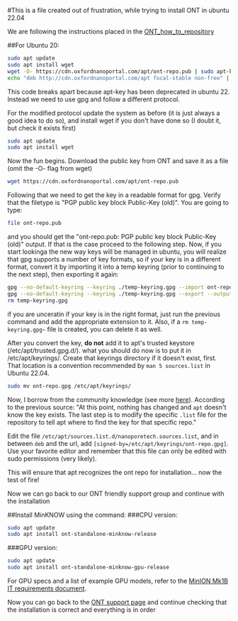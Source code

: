 #This is a file created out of frustration, while trying to install ONT in ubuntu 22.04

We are following the instructions placed in the [ONT_how_to_repository](https://community.nanoporetech.com/docs/prepare/library_prep_protocols/experiment-companion-minknow/v/mke_1013_v1_revcy_11apr2016/installing-minknow-on-linu)

##For Ubuntu 20:

```bash
sudo apt update
sudo apt install wget
wget -O- https://cdn.oxfordnanoportal.com/apt/ont-repo.pub | sudo apt-key add -
echo "deb http://cdn.oxfordnanoportal.com/apt focal-stable non-free" | sudo tee /etc/apt/sources.list.d/nanoporetech.sources.list
```

This code breaks apart because apt-key has been deprecated in ubuntu 22. Instead we need to use gpg and follow a different protocol.

For the modified protocol update the system as before (it is just always a good idea to do so), and install wget if you don't have done so (I doubt it, but check it exists first)

```bash
sudo apt update
sudo apt install wget
```

Now the fun begins. Download the public key from ONT and save it as a file (omit the -O- flag from wget)

```bash
wget https://cdn.oxfordnanoportal.com/apt/ont-repo.pub
```

Following that we need to get the key in a readable format for gpg. Verify that the filetype is "PGP public key block Public-Key (old)". You are going to type:

```bash
file ont-repo.pub
```

and you should get the "ont-repo.pub: PGP public key block Public-Key (old)" output. If that is the case proceed to the following step. 
Now, if you start lookinga the new way keys will be managed in ubuntu, you will realize that gpg supports a number of key formats, so if your key is in a different format, convert it by importing it into a temp keyring (prior to continuing to the next step), then exporting it again:

```bash
gpg --no-default-keyring --keyring ./temp-keyring.gpg --import ont-repo.pub
gpg --no-default-keyring --keyring ./temp-keyring.gpg --export --output ont-repo.gpg
rm temp-keyring.gpg
```

if you are unceratin if your key is in the right format, just run the previous command and add the appropriate extension to it. Also, if a ```rm temp-keyring.gpg~``` file is created, you can delete it as well.

After you convert the key, **do not** add it to apt's trusted keystore (/etc/apt/trusted.gpg.d/). what you should do now is to put it in /etc/apt/keyrings/. Create that keyrings directory if it doesn't exist, first. That location is a convention recommended by ```man 5 sources.list``` in Ubuntu 22.04.

```bash
sudo mv ont-repo.gpg /etc/apt/keyrings/
```
Now, I borrow from the community knowledge (see more [here](https://askubuntu.com/questions/1286545/what-commands-exactly-should-replace-the-deprecated-apt-key)). According to the previous source: "At this point, nothing has changed and ```apt``` doesn't know the key exists. The last step is to modify the specific ```.list``` file for the repository to tell apt where to find the key for that specific repo."

Edit the file ```/etc/apt/sources.list.d/nanoporetech.sources.list```, and in between ```deb``` and the url, add ```[signed-by=/etc/apt/keyrings/ont-repo.gpg]```. Use your favorite editor and remember that this file can only be edited with sudo permissions (very likely).

This will ensure that apt recognizes the ont repo for installation...  now the test of fire! 

Now we can go back to our ONT friendly support group and continue with the installation

##Install MinKNOW using the command:
###CPU version:

```bash
sudo apt update
sudo apt install ont-standalone-minknow-release
```

###GPU version:

```bash
sudo apt update
sudo apt install ont-standalone-minknow-gpu-release
```

For GPU specs and a list of example GPU models, refer to the [MinION Mk1B IT requirements document](https://community.nanoporetech.com/requirements_documents/minion-it-reqs.pdf).

Now you can go back to the [ONT support page](https://community.nanoporetech.com/docs/prepare/library_prep_protocols/experiment-companion-minknow/v/mke_1013_v1_revcy_11apr2016/installing-minknow-on-linu) and continue checking that the installation is correct and everything is in order

